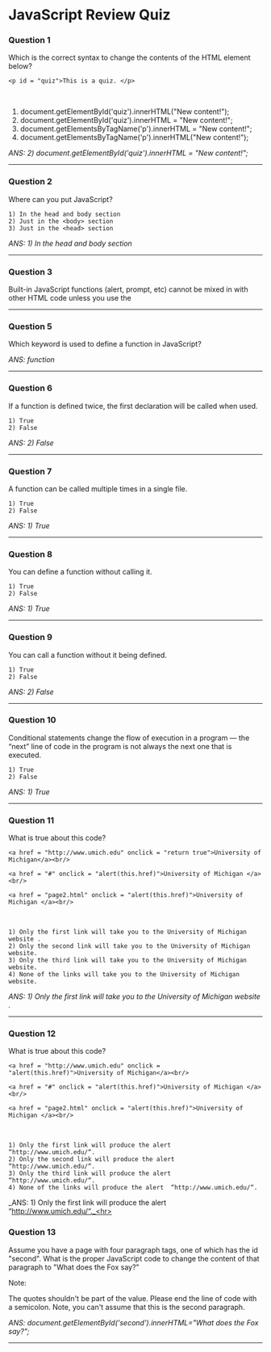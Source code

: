 # JavaScript Review Quiz

### Question 1
Which is the correct syntax to change the contents of the HTML element below?

    <p id = "quiz">This is a quiz. </p>
<br>

1) document.getElementById('quiz').innerHTML("New content!");
2) document.getElementById('quiz').innerHTML = "New content!";
3) document.getElementsByTagName('p').innerHTML = "New content!";
4) document.getElementsByTagName('p').innerHTML("New content!");

_ANS: 2) document.getElementById('quiz').innerHTML = "New content!";_<hr>

### Question 2
Where can you put JavaScript?

    1) In the head and body section
    2) Just in the <body> section
    3) Just in the <head> section

_ANS: 1) In the head and body section_<hr>

### Question 3
Built-in JavaScript functions (alert, prompt, etc) cannot be mixed in with other HTML code unless you use the <script> tag.

    1) True
    2) False
    
_ANS: 2) False_<hr>

### Question 4
Which of the following is the proper way to link to an external JavaScript file?

    1) <script = “file.js”></script>
    2) <script href=“file.js”></script>
    3) <script file = “file.js”></script>
    4) <script>”file.js”</script>
    5) <script src = “file.js”></script>
    
_ANS: 5) <script src = “file.js”></script>_<hr>
    
### Question 5
Which keyword is used to define a function in JavaScript?
    
_ANS: function_<hr>
    
### Question 6
If a function is defined twice, the first declaration will be called when used.

    1) True
    2) False
    
_ANS: 2) False_<hr>
    
### Question 7
A function can be called multiple times in a single file.

    1) True
    2) False

_ANS: 1) True_<hr>
    
### Question 8
You can define a function without calling it.

    1) True
    2) False

_ANS: 1) True_<hr>

### Question 9
You can call a function without it being defined.

    1) True
    2) False

_ANS: 2) False_<hr>

### Question 10
Conditional statements change the flow of execution in a program — the “next” line of code in the program is not always the next one that is executed.

    1) True
    2) False

_ANS: 1) True_<hr>

### Question 11
What is true about this code?

    <a href = "http://www.umich.edu" onclick = "return true">University of Michigan</a><br/>

    <a href = "#" onclick = "alert(this.href)">University of Michigan </a><br/>	

    <a href = "page2.html" onclick = "alert(this.href)">University of Michigan </a><br/>
<br>

    1) Only the first link will take you to the University of Michigan website .
    2) Only the second link will take you to the University of Michigan website.
    3) Only the third link will take you to the University of Michigan website.
    4) None of the links will take you to the University of Michigan website.
    
_ANS: 1) Only the first link will take you to the University of Michigan website ._<hr>
    
### Question 12
What is true about this code?
    
    <a href = "http://www.umich.edu" onclick = "alert(this.href)">University of Michigan</a><br/>

    <a href = "#" onclick = "alert(this.href)">University of Michigan </a><br/>	

    <a href = "page2.html" onclick = "alert(this.href)">University of Michigan </a><br/> 
<br>
    
    1) Only the first link will produce the alert  “http://www.umich.edu/“.
    2) Only the second link will produce the alert  “http://www.umich.edu/“.
    3) Only the third link will produce the alert  “http://www.umich.edu/“.
    4) None of the links will produce the alert  “http://www.umich.edu/“.
    
_ANS: 1) Only the first link will produce the alert  “http://www.umich.edu/“._<hr>
    
### Question 13
Assume you have a page with four paragraph tags, one of which has the id "second".  What is the proper JavaScript code to change the content of that  paragraph to "What does the Fox say?"

Note:

The quotes shouldn't be part of the value.
Please end the line of code with a semicolon.
Note, you can't assume that this is the second paragraph.  

_ANS: document.getElementById('second').innerHTML="What does the Fox say?";_<hr>
    
    
